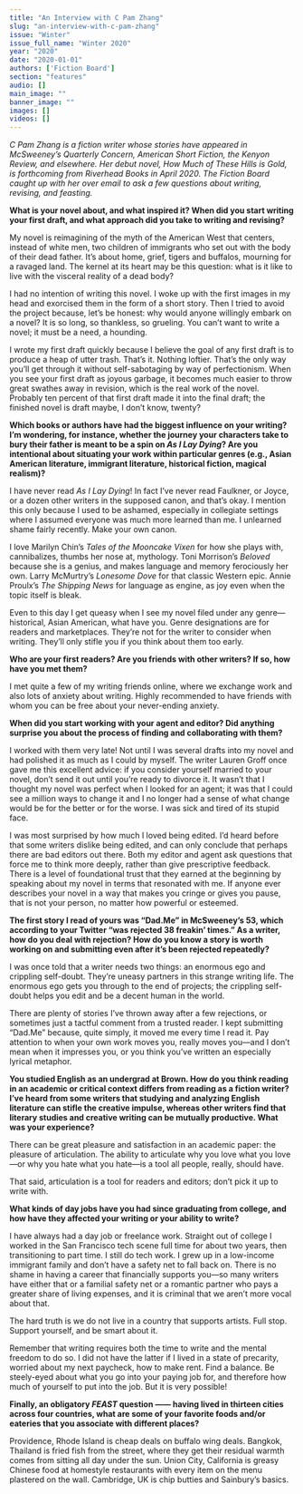 ```yaml
---
title: "An Interview with C Pam Zhang"
slug: "an-interview-with-c-pam-zhang"
issue: "Winter"
issue_full_name: "Winter 2020"
year: "2020"
date: "2020-01-01"
authors: ['Fiction Board']
section: "features"
audio: []
main_image: ""
banner_image: ""
images: []
videos: []
---
```


*C Pam Zhang is a fiction writer whose stories have appeared in McSweeney’s Quarterly Concern, American Short Fiction, the Kenyon Review, and elsewhere. Her debut novel, How Much of These Hills is Gold, is forthcoming from Riverhead Books in April 2020. The Fiction Board caught up with her over email to ask a few questions about writing, revising, and feasting.*

**What is your novel about, and what inspired it? When did you start writing your first draft, and what approach did you take to writing and revising?**

My novel is reimagining of the myth of the American West that centers, instead of white men, two children of immigrants who set out with the body of their dead father. It’s about home, grief, tigers and buffalos, mourning for a ravaged land. The kernel at its heart may be this question: what is it like to live with the visceral reality of a dead body?

I had no intention of writing this novel. I woke up with the first images in my head and exorcised them in the form of a short story. Then I tried to avoid the project because, let’s be honest: why would anyone willingly embark on a novel? It is so long, so thankless, so grueling. You can’t want to write a novel; it must be a need, a hounding.

I wrote my first draft quickly because I believe the goal of any first draft is to produce a heap of utter trash. That’s it. Nothing loftier. That’s the only way you’ll get through it without self-sabotaging by way of perfectionism. When you see your first draft as joyous garbage, it becomes much easier to throw great swathes away in revision, which is the real work of the novel. Probably ten percent of that first draft made it into the final draft; the finished novel is draft maybe, I don’t know, twenty?

**Which books or authors have had the biggest influence on your writing? I’m wondering, for instance, whether the journey your characters take to bury their father is meant to be a spin on *As I Lay Dying*? Are you intentional about situating your work within particular genres (e.g., Asian American literature, immigrant literature, historical fiction, magical realism)?**

I have never read *As I Lay Dying*! In fact I’ve never read Faulkner, or Joyce, or a dozen other writers in the supposed canon, and that’s okay. I mention this only because I used to be ashamed, especially in collegiate settings where I assumed everyone was much more learned than me. I unlearned shame fairly recently. Make your own canon.

I love Marilyn Chin’s *Tales of the Mooncake Vixen* for how she plays with, cannibalizes, thumbs her nose at, mythology. Toni Morrison’s *Beloved* because she is a genius, and makes language and memory ferociously her own. Larry McMurtry’s *Lonesome Dove* for that classic Western epic. Annie Proulx’s *The Shipping News* for language as engine, as joy even when the topic itself is bleak.

Even to this day I get queasy when I see my novel filed under any genre—historical, Asian American, what have you. Genre designations are for readers and marketplaces. They’re not for the writer to consider when writing. They’ll only stifle you if you think about them too early.

**Who are your first readers? Are you friends with other writers? If so, how have you met them?**

I met quite a few of my writing friends online, where we exchange work and also lots of anxiety about writing. Highly recommended to have friends with whom you can be free about your never-ending anxiety.

**When did you start working with your agent and editor? Did anything surprise you about the process of finding and collaborating with them?**

I worked with them very late! Not until I was several drafts into my novel and had polished it as much as I could by myself. The writer Lauren Groff once gave me this excellent advice: if you consider yourself married to your novel, don’t send it out until you’re ready to divorce it. It wasn’t that I thought my novel was perfect when I looked for an agent; it was that I could see a million ways to change it and I no longer had a sense of what change would be for the better or for the worse. I was sick and tired of its stupid face.

I was most surprised by how much I loved being edited. I’d heard before that some writers dislike being edited, and can only conclude that perhaps there are bad editors out there. Both my editor and agent ask questions that force me to think more deeply, rather than give prescriptive feedback. There is a level of foundational trust that they earned at the beginning by speaking about my novel in terms that resonated with me. If anyone ever describes your novel in a way that makes you cringe or gives you pause, that is not your person, no matter how powerful or esteemed.

**The first story I read of yours was “Dad.Me” in McSweeney’s 53, which according to your Twitter “was rejected 38 freakin’ times.” As a writer, how do you deal with rejection? How do you know a story is worth working on and submitting even after it’s been rejected repeatedly?**

I was once told that a writer needs two things: an enormous ego and crippling self-doubt. They’re uneasy partners in this strange writing life. The enormous ego gets you through to the end of projects; the crippling self-doubt helps you edit and be a decent human in the world.

There are plenty of stories I’ve thrown away after a few rejections, or sometimes just a tactful comment from a trusted reader. I kept submitting “Dad.Me” because, quite simply, it moved me every time I read it. Pay attention to when your own work moves you, really moves you—and I don’t mean when it impresses you, or you think you’ve written an especially lyrical metaphor.

**You studied English as an undergrad at Brown. How do you think reading in an academic or critical context differs from reading as a fiction writer? I’ve heard from some writers that studying and analyzing English literature can stifle the creative impulse, whereas other writers find that literary studies and creative writing can be mutually productive. What was your experience?**

There can be great pleasure and satisfaction in an academic paper: the pleasure of articulation. The ability to articulate why you love what you love—or why you hate what you hate—is a tool all people, really, should have.

That said, articulation is a tool for readers and editors; don’t pick it up to write with.

**What kinds of day jobs have you had since graduating from college, and how have they affected your writing or your ability to write?**

I have always had a day job or freelance work. Straight out of college I worked in the San Francisco tech scene full time for about two years, then transitioning to part time. I still do tech work. I grew up in a low-income immigrant family and don’t have a safety net to fall back on. There is no shame in having a career that financially supports you—so many writers have either that or a familial safety net or a romantic partner who pays a greater share of living expenses, and it is criminal that we aren’t more vocal about that.

The hard truth is we do not live in a country that supports artists. Full stop. Support yourself, and be smart about it.

Remember that writing requires both the time to write and the mental freedom to do so. I did not have the latter if I lived in a state of precarity, worried about my next paycheck, how to make rent. Find a balance. Be steely-eyed about what you go into your paying job for, and therefore how much of yourself to put into the job. But it is very possible!

**Finally, an obligatory *FEAST* question —— having lived in thirteen cities across four countries, what are some of your favorite foods and/or eateries that you associate with different places?**

Providence, Rhode Island is cheap deals on buffalo wing deals. Bangkok, Thailand is fried fish from the street, where they get their residual warmth comes from sitting all day under the sun. Union City, California is greasy Chinese food at homestyle restaurants with every item on the menu plastered on the wall. Cambridge, UK is chip butties and Sainbury’s basics.

